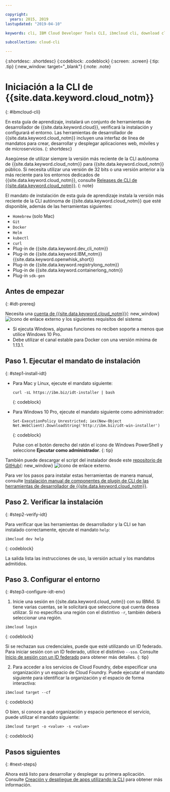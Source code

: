 ```yaml
---

copyright:
  years: 2015, 2019
lastupdated: "2019-04-10"

keywords: cli, IBM Cloud Developer Tools CLI, ibmcloud cli, download cli, ibmcloud dev, cloud cli, dev plugin, dev plug-in, cloud command line, developer tools, dev tools, install cloud cli, getting started cli

subcollection: cloud-cli

---
```


{:shortdesc: .shortdesc}
{:codeblock: .codeblock}
{:screen: .screen}
{:tip: .tip}
{:new_window: target="_blank"}
{:note: .note}

# Iniciación a la CLI de {{site.data.keyword.cloud_notm}}
{: #ibmcloud-cli}

En esta guía de aprendizaje, instalará un conjunto de herramientas de desarrollador de {{site.data.keyword.cloud}}, verificará la instalación y configurará el entorno. Las herramientas de desarrollador de {{site.data.keyword.cloud_notm}} incluyen una interfaz de línea de mandatos para crear, desarrollar y desplegar aplicaciones web, móviles y de microservicios.
{: shortdesc}

Asegúrese de utilizar siempre la versión más reciente de la CLI autónoma de {{site.data.keyword.cloud_notm}} para
{{site.data.keyword.cloud_notm}} público. Si necesita utilizar una versión de 32 bits o una versión anterior a la más reciente para los entornos dedicados de {{site.data.keyword.cloud_notm}}, consulte [Releases de CLI de {{site.data.keyword.cloud_notm}}](/docs/cli?topic=cloud-cli-cli-releases).
{: note}

El mandato de instalación de esta guía de aprendizaje instala la versión más reciente de la CLI autónoma de
{{site.data.keyword.cloud_notm}} que esté disponible, además de las herramientas siguientes:

* `Homebrew` (solo Mac)
* `Git`
* `Docker`
* `Helm`
* `kubectl`
* `curl`
* Plug-in de {{site.data.keyword.dev_cli_notm}}
* Plug-in de {{site.data.keyword.IBM_notm}} {{site.data.keyword.openwhisk_short}}
* Plug-in de {{site.data.keyword.registrylong_notm}}
* Plug-in de {{site.data.keyword.containerlong_notm}}
* Plug-in `sdk-gen`

## Antes de empezar
{: #idt-prereq}

Necesita una [cuenta de {{site.data.keyword.cloud_notm}}](https://cloud.ibm.com/){: new_window} ![Icono de enlace externo](../icons/launch-glyph.svg "Icono de enlace externo") y los siguientes requisitos del sistema:

* Si ejecuta Windows, algunas funciones no reciben soporte a menos que utilice Windows 10 Pro.
* Debe utilizar el canal estable para Docker con una versión mínima de 1.13.1.

## Paso 1. Ejecutar el mandato de instalación
{: #step1-install-idt}

* Para Mac y Linux, ejecute el mandato siguiente:
  ```
  curl -sL https://ibm.biz/idt-installer | bash
  ```
  {: codeblock}

* Para Windows 10 Pro, ejecute el mandato siguiente como administrador:
  ```
  Set-ExecutionPolicy Unrestricted; iex(New-Object Net.WebClient).DownloadString('http://ibm.biz/idt-win-installer')
  ```
  {: codeblock}

  Pulse con el botón derecho del ratón el icono de Windows PowerShell y seleccione **Ejecutar como administrador**.
  {: tip}

También puede descargar el script del instalador desde este [repositorio de GitHub](https://github.com/IBM-Cloud/ibm-cloud-developer-tools){: new_window} ![Icono de enlace externo](../icons/launch-glyph.svg "Icono de enlace externo").

Para ver los pasos para instalar estas herramientas de manera manual, consulte
[Instalación manual de componentes de plugin de CLI de las herramientas de desarrollador de {{site.data.keyword.cloud_notm}}](/docs/cli?topic=cloud-cli-install-devtools-manually#install-devtools-manually).

## Paso 2. Verificar la instalación
{: #step2-verify-idt}

Para verificar que las herramientas de desarrollador y la CLI se han instalado correctamente, ejecute el mandato `help`:
```
ibmcloud dev help
```
{: codeblock}

La salida lista las instrucciones de uso, la versión actual y los mandatos admitidos.

## Paso 3. Configurar el entorno
{: #step3-configure-idt-env}

1. Inicie una sesión en {{site.data.keyword.cloud_notm}} con su IBMid. Si tiene varias cuentas, se le solicitará que seleccione qué cuenta desea utilizar. Si no especifica una región con el distintivo `-r`, también deberá seleccionar una región.
  ```
  ibmcloud login
  ```
  {: codeblock}
  
  Si se rechazan sus credenciales, puede que esté utilizando un ID federado. Para iniciar sesión con un ID federado, utilice el distintivo
`--sso`. Consulte [Inicio de sesión con un ID federado](/docs/iam/federated_id?topic=iam-federated_id#federated_id) para obtener más detalles.
  {: tip}

2. Para acceder a los servicios de Cloud Foundry, debe especificar una organización y un espacio de Cloud Foundry. Puede ejecutar el mandato siguiente para identificar la organización y el espacio de forma interactiva:
  ```
  ibmcloud target --cf
  ```
  {: codeblock}

  O bien, si conoce a qué organización y espacio pertenece el servicio, puede utilizar el mandato siguiente:
  ```
  ibmcloud target -o <value> -s <value>
  ```
  {: codeblock}

## Pasos siguientes
{: #next-steps}

Ahora está listo para desarrollar y desplegar su primera aplicación. Consulte [Creación y despliegue de apps utilizando la CLI](/docs/apps?topic=creating-apps-create-deploy-app-cli#create-deploy-app-cli) para obtener más información.
